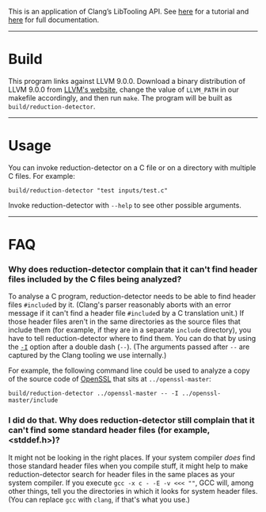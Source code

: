 <!-- TODO: explain here what reduction-detector does, including the detailed algorithm it implements. A link to an article probably would be very useful. -->

This is an application of Clang’s LibTooling API. See [here][1] for a tutorial and [here][2] for full documentation.

[1]: <https://clang.llvm.org/docs/LibASTMatchersTutorial.html>
[2]: <https://clang.llvm.org/docs/index.html#using-clang-as-a-library>

***

# Build

This program links against LLVM 9.0.0. Download a binary distribution of LLVM 9.0.0 from [LLVM's website][3], change the value of `LLVM_PATH` in our makefile accordingly, and then run `make`. The program will be built as `build/reduction-detector`. 

[3]: <https://releases.llvm.org/download.html#9.0.0>

***

# Usage

You can invoke reduction-detector on a C file or on a directory with multiple C files. For example:
```
build/reduction-detector "test inputs/test.c"
```

Invoke reduction-detector with `--help` to see other possible arguments.

***

# FAQ
 
### Why does reduction-detector complain that it can't find header files included by the C files being analyzed?
To analyse a C program, reduction-detector needs to be able to find header files `#include`d by it. (Clang's parser reasonably aborts with an error message if it can't find a header file `#include`d by a C translation unit.) If those header files aren't in the same directories as the source files that include them (for example, if they are in a separate `include` directory), you have to tell reduction-detector where to find them. You can do that by using the [`-I`](https://clang.llvm.org/docs/ClangCommandLineReference.html#id8) option after a double dash (`--`). (The arguments passed after `--` are captured by the Clang tooling we use internally.)
 
For example, the following command line could be used to analyze a copy of the source code of [OpenSSL](https://github.com/openssl/openssl) that sits at `../openssl-master`:
```
build/reduction-detector ../openssl-master -- -I ../openssl-master/include
```
 
### I did do that. Why does reduction-detector still complain that it can't find some standard header files (for example, <stddef.h>)?
It might not be looking in the right places. If your system compiler _does_ find those standard header files when you compile stuff, it might help to make reduction-detector search for header files in the same places as your system compiler. If you execute `gcc -x c - -E -v <<< ""`, GCC will, among other things, tell you the directories in which it looks for system header files. (You can replace `gcc` with `clang`, if that's what you use.)
